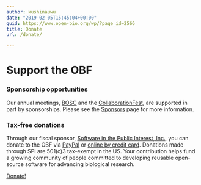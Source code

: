 ```yaml
---
author: kushinauwu
date: "2019-02-05T15:45:04+00:00"
guid: https://www.open-bio.org/wp/?page_id=2566
title: Donate
url: /donate/

---
```

# Support the OBF

### Sponsorship opportunities

Our annual meetings, [BOSC](/obf-hugo-test/events/bosc/) and the [CollaborationFest](/obf-hugo-test/events/bosc/collaborationfest/), are supported in part by sponsorships. Please see the [Sponsors](/obf-hugo-test/events/bosc/sponsors/) page for more information.

### Tax-free donations

Through our fiscal sponsor, [Software in the Public Interest, Inc.](http://spi-inc.org/donations), you can donate to the OBF via [PayPal](http://spi-inc.org/projects/obf/) or [online by credit card](https://co.clickandpledge.com/advanced/default.aspx?wid=66788#). Donations made through SPI are 501(c)3 tax-exempt in the US. Your contribution helps fund a growing community of people committed to developing reusable open-source software for advancing biological research.

[Donate!  
](https://co.clickandpledge.com/advanced/default.aspx?wid=66788#)

